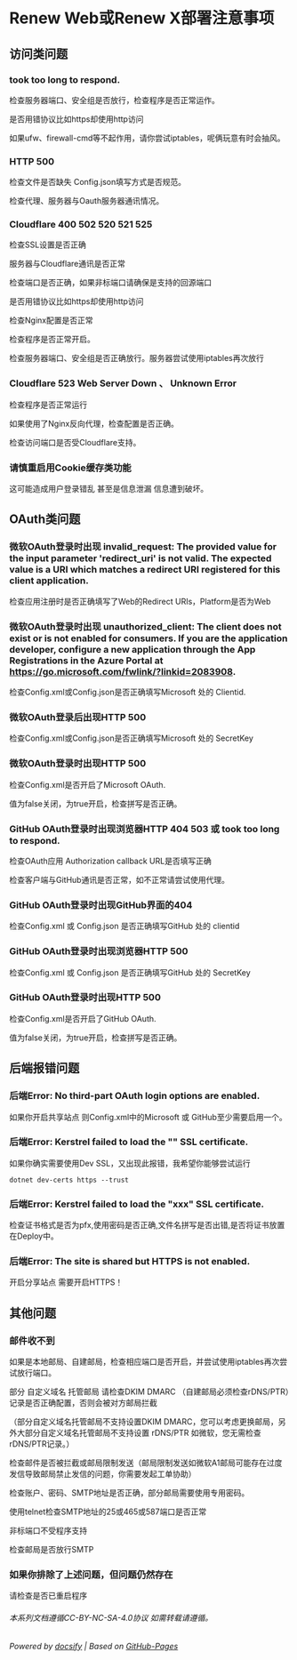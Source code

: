 # Renew Web或Renew X部署注意事项


## 访问类问题

### took too long to respond.

检查服务器端口、安全组是否放行，检查程序是否正常运作。

是否用错协议比如https却使用http访问

如果ufw、firewall-cmd等不起作用，请你尝试iptables，呢俩玩意有时会抽风。

### HTTP 500

检查文件是否缺失 Config.json填写方式是否规范。

检查代理、服务器与Oauth服务器通讯情况。

### Cloudflare 400 502 520 521 525

检查SSL设置是否正确

服务器与Cloudflare通讯是否正常

检查端口是否正确，如果非标端口请确保是支持的回源端口

是否用错协议比如https却使用http访问

检查Nginx配置是否正常

检查程序是否正常开启。

检查服务器端口、安全组是否正确放行。服务器尝试使用iptables再次放行

### Cloudflare 523 Web Server Down 、 Unknown Error

检查程序是否正常运行

如果使用了Nginx反向代理，检查配置是否正确。

检查访问端口是否受Cloudflare支持。

### 请慎重启用Cookie缓存类功能

这可能造成用户登录错乱 甚至是信息泄漏 信息遭到破坏。


## OAuth类问题

### 微软OAuth登录时出现 invalid_request: The provided value for the input parameter 'redirect_uri' is not valid. The expected value is a URI which matches a redirect URI registered for this client application.

检查应用注册时是否正确填写了Web的Redirect URIs，Platform是否为Web

### 微软OAuth登录时出现 unauthorized_client: The client does not exist or is not enabled for consumers. If you are the application developer, configure a new application through the App Registrations in the Azure Portal at https://go.microsoft.com/fwlink/?linkid=2083908.

检查Config.xml或Config.json是否正确填写Microsoft 处的 Clientid.

### 微软OAuth登录后出现HTTP 500

检查Config.xml或Config.json是否正确填写Microsoft 处的 SecretKey

### 微软OAuth登录时出现HTTP 500

检查Config.xml是否开启了Microsoft OAuth.

值为false关闭，为true开启，检查拼写是否正确。

### GitHub OAuth登录时出现浏览器HTTP 404 503 或 took too long to respond.

检查OAuth应用 Authorization callback URL是否填写正确

检查客户端与GitHub通讯是否正常，如不正常请尝试使用代理。

### GitHub OAuth登录时出现GitHub界面的404

检查Config.xml 或 Config.json 是否正确填写GitHub 处的 clientid

### GitHub OAuth登录时出现浏览器HTTP 500

检查Config.xml 或 Config.json 是否正确填写GitHub 处的 SecretKey

### GitHub OAuth登录时出现HTTP 500

检查Config.xml是否开启了GitHub OAuth.

值为false关闭，为true开启，检查拼写是否正确。


## 后端报错问题

### 后端Error: No third-part OAuth login options are enabled.

如果你开启共享站点 则Config.xml中的Microsoft 或 GitHub至少需要启用一个。

### 后端Error: Kerstrel failed to load the "" SSL certificate.

如果你确实需要使用Dev SSL，又出现此报错，我希望你能够尝试运行
~~~
dotnet dev-certs https --trust
~~~

### 后端Error: Kerstrel failed to load the "xxx" SSL certificate.

检查证书格式是否为pfx,使用密码是否正确,文件名拼写是否出错,是否将证书放置在Deploy中。

### 后端Error: The site is shared but HTTPS is not enabled.

开启分享站点 需要开启HTTPS！


## 其他问题

### 邮件收不到

如果是本地邮局、自建邮局，检查相应端口是否开启，并尝试使用iptables再次尝试放行端口。

部分 自定义域名 托管邮局 请检查DKIM DMARC （自建邮局必须检查rDNS/PTR）记录是否正确配置，否则会被对方邮局拦截

（部分自定义域名托管邮局不支持设置DKIM DMARC，您可以考虑更换邮局，另外大部分自定义域名托管邮局不支持设置 rDNS/PTR 如微软，您无需检查rDNS/PTR记录。）

检查邮件是否被拦截或邮局限制发送（邮局限制发送如微软A1邮局可能存在过度发信导致邮局禁止发信的问题，你需要发起工单协助）

检查账户、密码、SMTP地址是否正确，部分邮局需要使用专用密码。

使用telnet检查SMTP地址的25或465或587端口是否正常

非标端口不受程序支持

检查邮局是否放行SMTP

### 如果你排除了上述问题，但问题仍然存在

请检查是否已重启程序



###### 本系列文档遵循CC-BY-NC-SA-4.0协议 如需转载请遵循。

###### Powered by [docsify](https://docsify.js.org/#/zh-cn/) | Based on [GitHub-Pages](https://github.com/leeskyler-top/Microsoft365-E5Developer-Renew-Web-Docs/)
